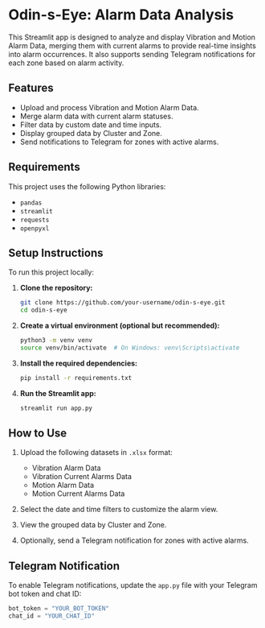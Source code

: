 # Odin-s-Eye: Alarm Data Analysis

This Streamlit app is designed to analyze and display Vibration and Motion Alarm Data, merging them with current alarms to provide real-time insights into alarm occurrences. It also supports sending Telegram notifications for each zone based on alarm activity.

## Features
- Upload and process Vibration and Motion Alarm Data.
- Merge alarm data with current alarm statuses.
- Filter data by custom date and time inputs.
- Display grouped data by Cluster and Zone.
- Send notifications to Telegram for zones with active alarms.

## Requirements

This project uses the following Python libraries:
- `pandas`
- `streamlit`
- `requests`
- `openpyxl`

## Setup Instructions

To run this project locally:

1. **Clone the repository:**
    ```bash
    git clone https://github.com/your-username/odin-s-eye.git
    cd odin-s-eye
    ```

2. **Create a virtual environment (optional but recommended):**
    ```bash
    python3 -m venv venv
    source venv/bin/activate  # On Windows: venv\Scripts\activate
    ```

3. **Install the required dependencies:**
    ```bash
    pip install -r requirements.txt
    ```

4. **Run the Streamlit app:**
    ```bash
    streamlit run app.py
    ```

## How to Use

1. Upload the following datasets in `.xlsx` format:
    - Vibration Alarm Data
    - Vibration Current Alarms Data
    - Motion Alarm Data
    - Motion Current Alarms Data

2. Select the date and time filters to customize the alarm view.

3. View the grouped data by Cluster and Zone.

4. Optionally, send a Telegram notification for zones with active alarms.

## Telegram Notification

To enable Telegram notifications, update the `app.py` file with your Telegram bot token and chat ID:
```python
bot_token = "YOUR_BOT_TOKEN"
chat_id = "YOUR_CHAT_ID"
